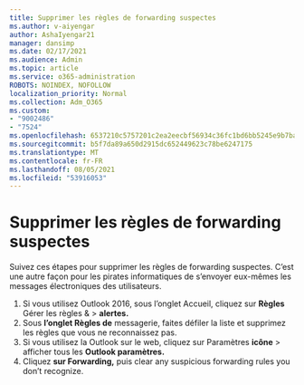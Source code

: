 ```yaml
---
title: Supprimer les règles de forwarding suspectes
ms.author: v-aiyengar
author: AshaIyengar21
manager: dansimp
ms.date: 02/17/2021
ms.audience: Admin
ms.topic: article
ms.service: o365-administration
ROBOTS: NOINDEX, NOFOLLOW
localization_priority: Normal
ms.collection: Adm_O365
ms.custom:
- "9002486"
- "7524"
ms.openlocfilehash: 6537210c5757201c2ea2eecbf56934c36fc1bd6bb5245e9b7ba3c445f88d7dbe
ms.sourcegitcommit: b5f7da89a650d2915dc652449623c78be6247175
ms.translationtype: MT
ms.contentlocale: fr-FR
ms.lasthandoff: 08/05/2021
ms.locfileid: "53916053"
---
```

# <a name="remove-suspicious-forwarding-rules"></a>Supprimer les règles de forwarding suspectes

Suivez ces étapes pour supprimer les règles de forwarding suspectes. C’est une autre façon pour les pirates informatiques de s’envoyer eux-mêmes les messages électroniques des utilisateurs.

1. Si vous utilisez Outlook 2016, sous l’onglet Accueil, cliquez sur **Règles** Gérer les règles &   >  **alertes.** 
1. Sous **l’onglet Règles de** messagerie, faites défiler la liste et supprimez les règles que vous ne reconnaissez pas.
1. Si vous utilisez la Outlook sur le web, cliquez sur Paramètres **icône** > afficher tous les **Outlook paramètres.**
1. Cliquez **sur Forwarding,** puis clear any suspicious forwarding rules you don’t recognize.

